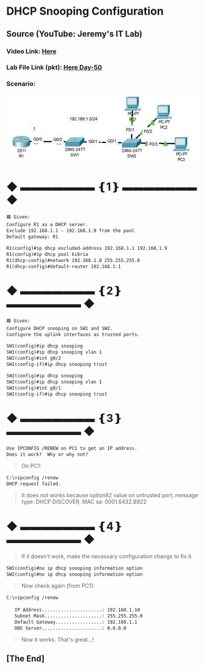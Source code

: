 # DHCP Snooping Configuration
## Source (YouTube: Jeremy's IT Lab)
### Video Link: [Here](https://youtu.be/YMom_e545H4?si=oK48WAvFZkZ8I5i6)
### Lab File Link (pkt): [Here Day-50](https://mega.nz/file/DxAjQaaY#vw2BPHqcZtX17DaRETsr2sg4qp_lwvQX9mJHWNtzxBc)
### Scenario:
![](../images/dhcpsnooping.PNG)
# **◆ ▬▬▬▬▬▬▬ ❴1❵ ▬▬▬▬▬▬▬ ◆**
```
🟩 Given: 
Configure R1 as a DHCP server.
Exclude 192.168.1.1 - 192.168.1.9 from the pool
Default gateway: R1
```
```
R1(config)#ip dhcp excluded-address 192.168.1.1 192.168.1.9
R1(config)#ip dhcp pool kibria
R1(dhcp-config)#network 192.168.1.0 255.255.255.0 
R1(dhcp-config)#default-router 192.168.1.1 
```
# **◆ ▬▬▬▬▬▬▬ ❴2❵ ▬▬▬▬▬▬▬ ◆**
```
🟩 Given: 
Configure DHCP snooping on SW1 and SW2.
Configure the uplink interfaces as trusted ports.
```
```
SW1(config)#ip dhcp snooping
SW1(config)#ip dhcp snooping vlan 1
SW1(config)#int g0/2
SW1(config-if)#ip dhcp snooping trust
```
```
SW2(config)#ip dhcp snooping 
SW2(config)#ip dhcp snooping vlan 1
SW2(config)#int g0/1
SW2(config-if)#ip dhcp snooping trust
```
# **◆ ▬▬▬▬▬▬▬ ❴3❵ ▬▬▬▬▬▬▬ ◆**
```
Use IPCONFIG /RENEW on PC1 to get an IP address.
Does it work?  Why or why not?
```
> On PC1:  
```
C:\>ipconfig /renew
DHCP request failed. 
```
> It does not works because option82 value on untrusted port, message type: DHCP DISCOVER, MAC sa: 0001.6432.B922  
# **◆ ▬▬▬▬▬▬▬ ❴4❵ ▬▬▬▬▬▬▬ ◆**
> If it doesn't work, make the necessary configuration change to fix it.  
```
SW1(config)#no ip dhcp snooping information option 
SW2(config)#no ip dhcp snooping information option 
```
> Now check again (from PC1):    
```
C:\>ipconfig /renew

   IP Address......................: 192.168.1.10
   Subnet Mask.....................: 255.255.255.0
   Default Gateway.................: 192.168.1.1
   DNS Server......................: 0.0.0.0
```
> Now it works. That's great...!

## **[The End]**